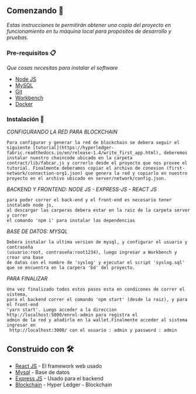## Comenzando 🚀

_Estas instrucciones te permitirán obtener una copia del proyecto en funcionamiento en tu máquina local para propósitos de desarrollo y pruebas._


### Pre-requisitos 📋

_Que cosas necesitas para instalar el software_

* [Node JS](https://nodejs.org/es/)
* [MySQL](https://www.mysql.com/)
* [Git](https://git-scm.com/)
* [Workbench](https://www.mysql.com/products/workbench/)
* [Docker](https://www.docker.com/)


### Instalación 🔧

_CONFIGURANDO LA RED PARA BLOCKCHAIN_

```
Para configurar y generar la red de blockchain se debera seguir el siguiente [tutorial](https://hyperledger-fabric.readthedocs.io/en/release-1.4/write_first_app.html), deberemos instalar nuestro chaincode ubicado en la carpeta contract/lib/fabcar.js y correrlo desde el proyecto que nos provee el tutorial. Finalmente deberamos copiar el archivo de conexion (first-network/connection-org1.json) que genera la red y copiarlo en nuestro proyecto en el archivo ubicado en server/network/config.json.
```

_BACKEND Y FRONTEND: NODE JS - EXPRESS-JS - REACT JS_
```
para poder correr el back-end y el front-end es necesario tener instalado node js, 
al descargar las carperas debera estar en la raiz de la carpeta server y correr 
el comando 'npm i' para instalar las dependencias
```

_BASE DE DATOS: MYSQL_

```
Debera instalar la ultima version de mysql, y configurar el usuario y contraseña 
(usuario:root, contraseña:root1234), luego ingresar a Workbench y crear una base 
de datos con el nombre de 'syslog' y ejecutar el script 'syslog.sql' 
que se encuentra en la carpera 'bd' del proyecto.
```

_PARA FINALIZAR_

```
Una vez finalizado todos estos pasos esta en condicones de correr el sistema,
para el backend correr el comando 'npm start' (desde la raiz), y para el front-end 
'yarn start'. Luego acceder a la direccion http://localhost:5000/enrol-admin para registra el 
admin de la red y añadirlo en la wallet.Finalmente acceder al sistema ingresar en
 http://localhost:3000/ con el usuario : admin y password : admin
```

## Construido con 🛠️

* [React JS](https://es.reactjs.org/) - El framework web usado
* [Mysql](https://www.postgresql.org/) - Base de datos
* [Express JS](https://expressjs.com/es/) - Usado para el backend
* [Blockchain](https://hyperledger-fabric.readthedocs.io/en/release-1.4/) - Hyper Ledger - Blockchain



    

            